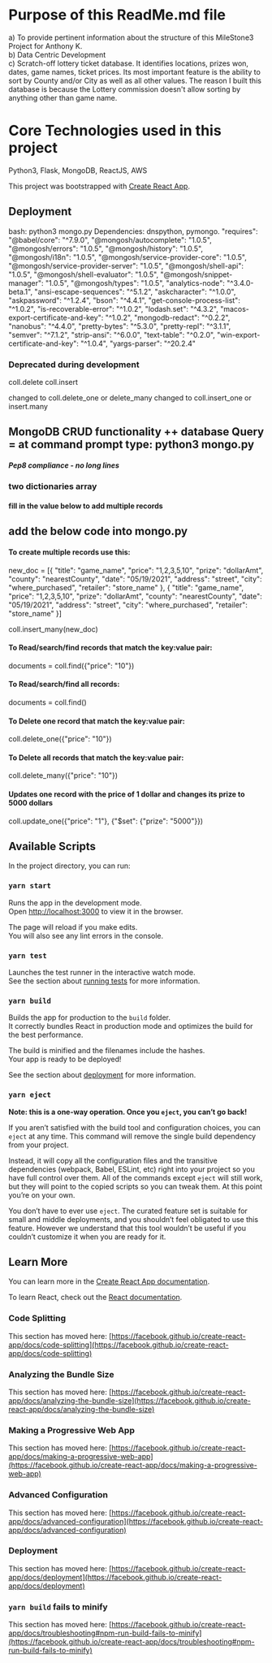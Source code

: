 # Purpose of this ReadMe.md file
a) To provide pertinent information about the structure of this MileStone3 Project for Anthony K.
<br />
b) Data Centric Development
<br />
c) Scratch-off lottery ticket database. It identifies locations, prizes won, dates, game names, ticket prices. 
Its most important feature is the ability to sort by County and/or City as well as all other values.
The reason I built this database is because the Lottery commission doesn't allow sorting by anything other than game name.
<br />
    
# Core Technologies used in this project
Python3, Flask, MongoDB, ReactJS, AWS

This project was bootstrapped with [Create React App](https://github.com/facebook/create-react-app).

## Deployment
bash: python3 mongo.py
Dependencies: dnspython, pymongo.
"requires": 
            "@babel/core": "^7.9.0",
            "@mongosh/autocomplete": "1.0.5",
            "@mongosh/errors": "1.0.5",
            "@mongosh/history": "1.0.5",
            "@mongosh/i18n": "1.0.5",
            "@mongosh/service-provider-core": "1.0.5",
            "@mongosh/service-provider-server": "1.0.5",
            "@mongosh/shell-api": "1.0.5",
            "@mongosh/shell-evaluator": "1.0.5",
            "@mongosh/snippet-manager": "1.0.5",
            "@mongosh/types": "1.0.5",
            "analytics-node": "^3.4.0-beta.1",
            "ansi-escape-sequences": "^5.1.2",
            "askcharacter": "^1.0.0",
            "askpassword": "^1.2.4",
            "bson": "^4.4.1",
            "get-console-process-list": "^1.0.2",
            "is-recoverable-error": "^1.0.2",
            "lodash.set": "^4.3.2",
            "macos-export-certificate-and-key": "^1.0.2",
            "mongodb-redact": "^0.2.2",
            "nanobus": "^4.4.0",
            "pretty-bytes": "^5.3.0",
            "pretty-repl": "^3.1.1",
            "semver": "^7.1.2",
            "strip-ansi": "^6.0.0",
            "text-table": "^0.2.0",
            "win-export-certificate-and-key": "^1.0.4",
            "yargs-parser": "^20.2.4"

### Deprecated during development
coll.delete
coll.insert

changed to coll.delete_one or delete_many
changed to coll.insert_one or insert.many

## MongoDB CRUD functionality ++ database Query = at command prompt type: python3 mongo.py
##### Pep8 compliance - no long lines
### two dictionaries array
#### fill in the value below to add multiple records
## add the below code into mongo.py
#### To create multiple records use this:
new_doc = [{
    "title": "game_name",
    "price": "1,2,3,5,10",
    "prize": "dollarAmt",
    "county": "nearestCounty",
    "date": "05/19/2021",
    "address": "street",
    "city": "where_purchased",
    "retailer": "store_name"
}, {
    "title": "game_name",
    "price": "1,2,3,5,10",
    "prize": "dollarAmt",
    "county": "nearestCounty",
    "date": "05/19/2021",
    "address": "street",
    "city": "where_purchased",
    "retailer": "store_name"
}]

coll.insert_many(new_doc)


#### To Read/search/find records that match the key:value pair:
documents = coll.find({"price": "10"})

#### To Read/search/find all records:
documents = coll.find()

#### To Delete one record that match the key:value pair:
coll.delete_one({"price": "10"})

#### To Delete all records that match the key:value pair:
coll.delete_many({"price": "10"})

#### Updates one record with the price of 1 dollar and changes its prize to 5000 dollars
coll.update_one({"price": "1"}, {"$set": {"prize": "5000"}})


## Available Scripts

In the project directory, you can run:

### `yarn start`

Runs the app in the development mode.\
Open [http://localhost:3000](http://localhost:3000) to view it in the browser.

The page will reload if you make edits.\
You will also see any lint errors in the console.

### `yarn test`

Launches the test runner in the interactive watch mode.\
See the section about [running tests](https://facebook.github.io/create-react-app/docs/running-tests) for more information.

### `yarn build`

Builds the app for production to the `build` folder.\
It correctly bundles React in production mode and optimizes the build for the best performance.

The build is minified and the filenames include the hashes.\
Your app is ready to be deployed!

See the section about [deployment](https://facebook.github.io/create-react-app/docs/deployment) for more information.

### `yarn eject`

**Note: this is a one-way operation. Once you `eject`, you can’t go back!**

If you aren’t satisfied with the build tool and configuration choices, you can `eject` at any time. This command will remove the single build dependency from your project.

Instead, it will copy all the configuration files and the transitive dependencies (webpack, Babel, ESLint, etc) right into your project so you have full control over them. All of the commands except `eject` will still work, but they will point to the copied scripts so you can tweak them. At this point you’re on your own.

You don’t have to ever use `eject`. The curated feature set is suitable for small and middle deployments, and you shouldn’t feel obligated to use this feature. However we understand that this tool wouldn’t be useful if you couldn’t customize it when you are ready for it.

## Learn More

You can learn more in the [Create React App documentation](https://facebook.github.io/create-react-app/docs/getting-started).

To learn React, check out the [React documentation](https://reactjs.org/).

### Code Splitting

This section has moved here: [https://facebook.github.io/create-react-app/docs/code-splitting](https://facebook.github.io/create-react-app/docs/code-splitting)

### Analyzing the Bundle Size

This section has moved here: [https://facebook.github.io/create-react-app/docs/analyzing-the-bundle-size](https://facebook.github.io/create-react-app/docs/analyzing-the-bundle-size)

### Making a Progressive Web App

This section has moved here: [https://facebook.github.io/create-react-app/docs/making-a-progressive-web-app](https://facebook.github.io/create-react-app/docs/making-a-progressive-web-app)

### Advanced Configuration

This section has moved here: [https://facebook.github.io/create-react-app/docs/advanced-configuration](https://facebook.github.io/create-react-app/docs/advanced-configuration)

### Deployment

This section has moved here: [https://facebook.github.io/create-react-app/docs/deployment](https://facebook.github.io/create-react-app/docs/deployment)

### `yarn build` fails to minify

This section has moved here: [https://facebook.github.io/create-react-app/docs/troubleshooting#npm-run-build-fails-to-minify](https://facebook.github.io/create-react-app/docs/troubleshooting#npm-run-build-fails-to-minify)

